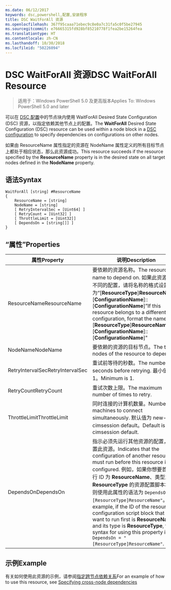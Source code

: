 ```yaml
---
ms.date: 06/12/2017
keywords: dsc,powershell,配置,安装程序
title: DSC WaitForAll 资源
ms.openlocfilehash: 367f95caaa71ebec9c8e0a7c31fa5c0f5be27945
ms.sourcegitcommit: e76665315fd928bf85210778f1fea2be15264fea
ms.translationtype: HT
ms.contentlocale: zh-CN
ms.lasthandoff: 10/30/2018
ms.locfileid: "50226094"
---
```

# <a name="dsc-waitforall-resource"></a><span data-ttu-id="7c8b4-103">DSC WaitForAll 资源</span><span class="sxs-lookup"><span data-stu-id="7c8b4-103">DSC WaitForAll Resource</span></span>

> <span data-ttu-id="7c8b4-104">适用于：Windows PowerShell 5.0 及更高版本</span><span class="sxs-lookup"><span data-stu-id="7c8b4-104">Applies To: Windows PowerShell 5.0 and later</span></span>

<span data-ttu-id="7c8b4-105">可以在 [DSC 配置](configurations.md)中的节点块内使用 WaitForAll Desired State Configuration (DSC) 资源，以指定依赖其他节点上的配置。</span><span class="sxs-lookup"><span data-stu-id="7c8b4-105">The **WaitForAll** Desired State Configuration (DSC) resource can be used within a node block in a [DSC configuration](configurations.md) to specify dependencies on configurations on other nodes.</span></span>

<span data-ttu-id="7c8b4-106">如果由 ResourceName 属性指定的资源在 NodeName 属性定义的所有目标节点上都处于相应状态，那么此资源成功。</span><span class="sxs-lookup"><span data-stu-id="7c8b4-106">This resource succeeds if the resource specified by the **ResourceName** property is in the desired state on all target nodes defined in the **NodeName** property.</span></span>


## <a name="syntax"></a><span data-ttu-id="7c8b4-107">语法</span><span class="sxs-lookup"><span data-stu-id="7c8b4-107">Syntax</span></span>

```
WaitForAll [string] #ResourceName
{
    ResourceName = [string]
    NodeName = [string]
    [ RetryIntervalSec = [Uint64] ]
    [ RetryCount = [Uint32] ]
    [ ThrottleLimit = [Uint32]]
    [ DependsOn = [string[]] ]
}
```

## <a name="properties"></a><span data-ttu-id="7c8b4-108">“属性”</span><span class="sxs-lookup"><span data-stu-id="7c8b4-108">Properties</span></span>

|  <span data-ttu-id="7c8b4-109">属性</span><span class="sxs-lookup"><span data-stu-id="7c8b4-109">Property</span></span>  |  <span data-ttu-id="7c8b4-110">说明</span><span class="sxs-lookup"><span data-stu-id="7c8b4-110">Description</span></span>   |
|---|---|
| <span data-ttu-id="7c8b4-111">ResourceName</span><span class="sxs-lookup"><span data-stu-id="7c8b4-111">ResourceName</span></span>| <span data-ttu-id="7c8b4-112">要依赖的资源名称。</span><span class="sxs-lookup"><span data-stu-id="7c8b4-112">The resource name to depend on.</span></span> <span data-ttu-id="7c8b4-113">如果此资源属于不同的配置，请将名称的格式设置为“[__ResourceType__]__ResourceName__::[__ConfigurationName__]::[__ConfigurationName__]”</span><span class="sxs-lookup"><span data-stu-id="7c8b4-113">If this resource belongs to a different configuration, format the name as "[__ResourceType__]__ResourceName__::[__ConfigurationName__]::[__ConfigurationName__]"</span></span>|
| <span data-ttu-id="7c8b4-114">NodeName</span><span class="sxs-lookup"><span data-stu-id="7c8b4-114">NodeName</span></span>| <span data-ttu-id="7c8b4-115">要依赖的资源的目标节点。</span><span class="sxs-lookup"><span data-stu-id="7c8b4-115">The target nodes of the resource to depend on.</span></span>|
| <span data-ttu-id="7c8b4-116">RetryIntervalSec</span><span class="sxs-lookup"><span data-stu-id="7c8b4-116">RetryIntervalSec</span></span>| <span data-ttu-id="7c8b4-117">重试前等待的秒数。</span><span class="sxs-lookup"><span data-stu-id="7c8b4-117">The number of seconds before retrying.</span></span> <span data-ttu-id="7c8b4-118">最小值为 1。</span><span class="sxs-lookup"><span data-stu-id="7c8b4-118">Minimum is 1.</span></span>|
| <span data-ttu-id="7c8b4-119">RetryCount</span><span class="sxs-lookup"><span data-stu-id="7c8b4-119">RetryCount</span></span>| <span data-ttu-id="7c8b4-120">重试次数上限。</span><span class="sxs-lookup"><span data-stu-id="7c8b4-120">The maximum number of times to retry.</span></span>|
| <span data-ttu-id="7c8b4-121">ThrottleLimit</span><span class="sxs-lookup"><span data-stu-id="7c8b4-121">ThrottleLimit</span></span>| <span data-ttu-id="7c8b4-122">同时连接的计算机数量。</span><span class="sxs-lookup"><span data-stu-id="7c8b4-122">Number of machines to connect simultaneously.</span></span> <span data-ttu-id="7c8b4-123">默认值为 new-cimsession default。</span><span class="sxs-lookup"><span data-stu-id="7c8b4-123">Default is new-cimsession default.</span></span>|
| <span data-ttu-id="7c8b4-124">DependsOn</span><span class="sxs-lookup"><span data-stu-id="7c8b4-124">DependsOn</span></span> | <span data-ttu-id="7c8b4-125">指示必须先运行其他资源的配置，再配置此资源。</span><span class="sxs-lookup"><span data-stu-id="7c8b4-125">Indicates that the configuration of another resource must run before this resource is configured.</span></span> <span data-ttu-id="7c8b4-126">例如，如果你想要首先运行 ID 为 __ResourceName__、类型为 __ResourceType__ 的资源配置脚本块，则使用此属性的语法为 `DependsOn = "[ResourceType]ResourceName"`。</span><span class="sxs-lookup"><span data-stu-id="7c8b4-126">For example, if the ID of the resource configuration script block that you want to run first is __ResourceName__ and its type is __ResourceType__, the syntax for using this property is `DependsOn = "[ResourceType]ResourceName"`.</span></span>|


## <a name="example"></a><span data-ttu-id="7c8b4-127">示例</span><span class="sxs-lookup"><span data-stu-id="7c8b4-127">Example</span></span>

<span data-ttu-id="7c8b4-128">有关如何使用此资源的示例，请参阅[指定跨节点依赖关系](crossNodeDependencies.md)</span><span class="sxs-lookup"><span data-stu-id="7c8b4-128">For an example of how to use this resource, see [Specifying cross-node dependencies](crossNodeDependencies.md)</span></span>